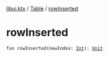 [libui.ktx](../index.md) / [Table](index.md) / [rowInserted](./row-inserted.md)

# rowInserted

`fun rowInserted(newIndex: `[`Int`](https://kotlinlang.org/api/latest/jvm/stdlib/kotlin/-int/index.html)`): `[`Unit`](https://kotlinlang.org/api/latest/jvm/stdlib/kotlin/-unit/index.html)